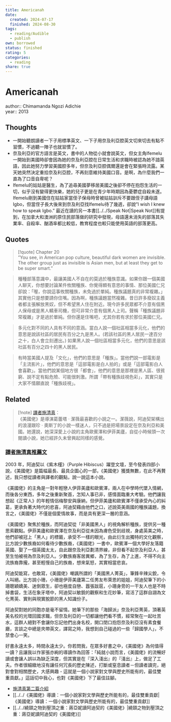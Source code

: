 ```yaml
---
title: Americanah
date:
  created: 2024-07-17
  finished: 2024-08-30
tags:
  - reading/Audible
  - publish
own: borrowed
status: finished
rating: 5
categories:
  - reading
share: true
---
```

# Americanah  
  
author:: Chimamanda Ngozi Adichie  
year:: 2013  
  
## Thoughts  
- 一開始聽朗讀者一下子用標準英文、一下子用奈及利亞腔英文切來切去有點不習慣，不過聽一陣子也就習慣了。  
- 奈及利亞的官方語言是英文，書中的人物從小就會說英文，但女主角Ifemelu一開始到美國時卻會因為她的奈及利亞腔在日常生活和求職時被認為她不諳英語，因此她努力學習美國腔多年，但奈及利亞腔偶爾還是會在緊張時流露。某天她突然決定重拾奈及利亞腔，不再刻意維持美國口音。是啊，為什麼我們一直為了口音自卑呢？  
- Ifemelu的姑姑是醫生，為了追尋美國夢移居美國之後卻不停在抱怨生活的一切，似乎沒有變得更快樂，她的兒子更是在青少年時期因為憂鬱症自殺未遂。Ifemelu剛到美國住在姑姑家當侄子保母時曾被姑姑訓斥不要跟侄子講母語Igbo，但當侄子長大後來到奈及利亞找Ifemelu待了幾週，卻說”I wish I knew how to speak Igbo.” 最近在讀的另一本書[[../../Speak Not|Speak Not]]有提到，在加拿大和澳洲的原住民部落做的研究中發現，母語還未消失的部落其失業率、自殺率、酗酒率都比較低，教育程度也較只能使用英語的部落更高。  
  
<!-- more -->  
  
## Quotes  
  
>[!quote] Chapter 20  
>”You see, in American pop culture, beautiful dark women are invisible. The other group just as invisible is Asian men, but at least they get to be super smart.”  
  
> 種種部落意識中，最讓美國人不自在的莫過於種族意識。如果你跟一個美國人聊天，你想要討論某件攸關種族、你覺得頗有意思的事情、那位美國仁兄卻說：「喔，你說這事攸關種族，未免過於單純。種族議題真的非常複雜。」其實他只是想要請你住嘴。因為啊，種族議題當然複雜。昔日許多廢奴主義者都主張解放黑奴，但不希望黑人住在附近。現今許多民眾都不介意有個黑人保母或是黑人轎車司機，但可非常介意有個黑人上司。聲稱「種族議題非常複雜」才是過於單純。但你還是住嘴吧，尤其你若有求於那位美國仁兄。  
  
> 多元化對不同的人具有不同的意涵。當白人說一個社區相當多元化，他們的意思是說該社區的居民有百分之九是黑人。(若該社區的黑人居民一達百分之十，白人會立刻遷出。) 如果黑人說一個社區相當多元化，他們的意思是該社區有百分之四十的黑人居民。  
  
> 有時當美國人提及「文化」，他們的意思是「種族」。當他們說一部電影是「主流影片」，他們的意思是「這部電影是白人拍的」或是「這部電影白人會喜歡」。當他們說某個地方很「都會」，他們的意思是那裡是黑人區、很貧窮、說不定有點危險、可能很刺激。所謂「帶有種族歧視色彩」，其實只是大家不情願直說「種族歧視」。  
## Related  
  
  
  
>[!note] [譯者施清真](https://www.facebook.com/chingchun.shih/posts/pfbid02pQTHaVUFCTfEiJqoDEcJUcZwLWANCs1Gv1u2RYSDAFMKtmxj6pZFT67yowAM63DPl)：  
>《美國佬》是導演葛蕾塔 ‧ 潔薇最喜歡的小說之一。潔薇說，阿迪契架構出的浪漫跟珍 ‧ 奧斯丁的小說一樣迷人，只不過是把場景設定在奈及利亞和美國。她還說，她深深愛上小說的主角歐賓澤和伊菲美廬，自從小時候頭一次閱讀小說，她已經許久未曾興起同樣的感覺。  
  
### [譯者施清真推薦文](https://www.facebook.com/chingchun.shih/posts/pfbid02rDBmgrG7W4KjaBUkZ1ZRuUxsBGmVKw5Hh4JpVSBENHwsPJVAQwzatMxPcVDJC7Sol)  
  
2003 年，阿迪契以《紫木槿》（Purple Hibiscus）躍登文壇，至今發表四部小說，《美國佬》是篇幅最長、最具企圖心的一部，《美國佬》獲獎無數，在此不再贅述，我只想從讀者與譯者的觀點，說一說這本小說。  
  
《美國佬》的主角是一對年輕戀人伊菲美廬和歐賓澤，兩人在中學時代墜入情網，而後各分東西，多年之後重新聚首，怎知人事已非，感情面臨重大考驗。他們讓我想起《正常人》的年輕情侶梅黎安與康納，但伊菲美廬和歐賓澤不僅承受內心的糾葛，更承負著大時代的悲喜，阿迪契藉由他們之口，述說英美兩國的種族議題，換言之，《美國佬》不僅是個愛情故事，而是具有更深一層的意涵。  
  
《美國佬》聚焦於種族，而阿迪契從「非美國黑人」的視角解析種族，提供另一種思索觀點。伊菲美廬和歐賓澤在奈及利亞從未因為膚色受到歧視，身處英美之時，他們卻被冠上「黑人」的標籤，承受不一樣的眼光，由此衍生出獨特的文化觀察，比方說少數族裔如何看待少數族裔，《美國佬》一書中，歐賓澤一個大學好友落籍英國、娶了一個英國太太，自此跟奈及利亞劃清界線，非但看不起奈及利亞人，甚至生怕被視為奈及利亞人。少數族裔客居異鄉，為了生存，為了上進，不得不向主流族裔靠攏，甚至輕慢自己的族裔，想來氣怒，其實相當悲哀。  
  
阿迪契能寫，也敢寫，《美國佬》嘲諷所謂的「美國黑人菁英」，筆鋒辛辣尖銳，令人叫絕。比方說小珊，小珊是伊菲美廬第二任男友布萊恩的姐姐，阿迪契筆下的小珊聰穎嬌美、迷倒眾生，卻也極度自戀、囂張跋扈，小珊身旁的一干友人也是不時掉書袋，生活在象牙塔中，阿迪契以敏銳的觀察和生花妙筆，寫活了這群自詡為文化菁英、實則與現實脫節的黑人知識份子。  
  
阿迪契對她的同胞亦是毫不留情。她筆下的那些「海歸派」奈及利亞菁英，頂著英美名校的光環回國求職，但奈及利亞的一切都讓他們看不慣，經常聚在一起吐苦水，這群人絕對不會讓你忘記他們出身名校，開口閉口抱怨奈及利亞沒有素食餐廳，言談之中總是夾帶英文，譯寫之時，我想到自己碰過的一些「歸國學人」，不禁會心一笑。  
  
好書永遠太多，時間永遠太少。你若問我，在眾多好書之中，《美國佬》為何值得一讀？且讓我以作家張亦絢的導讀作為回答：「純就小說而言，《美國佬》的流暢好讀或會讓人誤以為缺乏深度，但其實是在『深入淺出』的『淺出』上，做足了工夫。作者很細緻地沒有讓任何冗長的歷史陳述，打斷或窒息讀者－但讀者讀完，絕對會對相關歷史，大感興趣 - 這就是一個小說家對文學與歷史所能有的，最佳雙重貢獻。」這話切中我心，也對《美國佬》下了最佳註腳。  
  
- [施清真第二篇介紹](https://www.facebook.com/chingchun.shih/posts/pfbid031zRWYGiRcfMJPXeW9zDPzGeMHBP465L74eBXRpHYYfG2S9FGYeCX9qcwHPdmFuy4l)  
- [[../../《美國佬》導讀：一個小說家對文學與歷史所能有的，最佳雙重貢獻|《美國佬》導讀：一個小說家對文學與歷史所能有的，最佳雙重貢獻]]  
- [[../../繞頸之物到壓頂之重：蔣亞妮讀阿迪契的《美國佬》|繞頸之物到壓頂之重：蔣亞妮讀阿迪契的《美國佬》]]